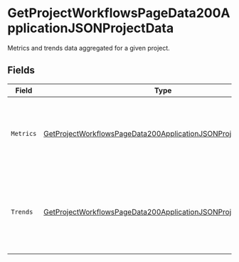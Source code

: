 # GetProjectWorkflowsPageData200ApplicationJSONProjectData

Metrics and trends data aggregated for a given project.


## Fields

| Field                                                                                                                                                         | Type                                                                                                                                                          | Required                                                                                                                                                      | Description                                                                                                                                                   |
| ------------------------------------------------------------------------------------------------------------------------------------------------------------- | ------------------------------------------------------------------------------------------------------------------------------------------------------------- | ------------------------------------------------------------------------------------------------------------------------------------------------------------- | ------------------------------------------------------------------------------------------------------------------------------------------------------------- |
| `Metrics`                                                                                                                                                     | [GetProjectWorkflowsPageData200ApplicationJSONProjectDataMetrics](../../models/operations/getprojectworkflowspagedata200applicationjsonprojectdatametrics.md) | :heavy_check_mark:                                                                                                                                            | Metrics aggregated across all workflows and branches for a project.                                                                                           |
| `Trends`                                                                                                                                                      | [GetProjectWorkflowsPageData200ApplicationJSONProjectDataTrends](../../models/operations/getprojectworkflowspagedata200applicationjsonprojectdatatrends.md)   | :heavy_check_mark:                                                                                                                                            | Metric trends aggregated across all workflows and branches for a project.                                                                                     |